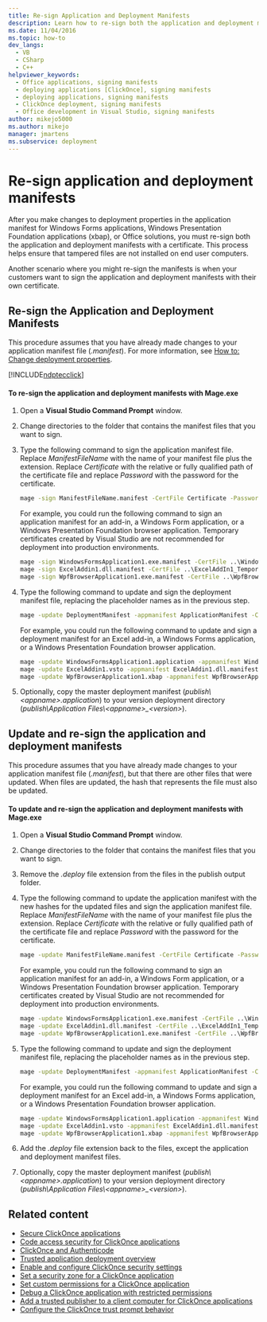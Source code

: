 ```yaml
---
title: Re-sign Application and Deployment Manifests
description: Learn how to re-sign both the application and deployment manifests with a certificate after changes are made to deployment properties.
ms.date: 11/04/2016
ms.topic: how-to
dev_langs: 
  - VB
  - CSharp
  - C++
helpviewer_keywords: 
  - Office applications, signing manifests
  - deploying applications [ClickOnce], signing manifests
  - deploying applications, signing manifests
  - ClickOnce deployment, signing manifests
  - Office development in Visual Studio, signing manifests
author: mikejo5000
ms.author: mikejo
manager: jmartens
ms.subservice: deployment
---
```

# Re-sign application and deployment manifests

After you make changes to deployment properties in the application manifest for Windows Forms applications, Windows Presentation Foundation applications (xbap), or Office solutions, you must re-sign both the application and deployment manifests with a certificate. This process helps ensure that tampered files are not installed on end user computers.

 Another scenario where you might re-sign the manifests is when your customers want to sign the application and deployment manifests with their own certificate.

## Re-sign the Application and Deployment Manifests
 This procedure assumes that you have already made changes to your application manifest file (*.manifest*). For more information, see [How to: Change deployment properties](/previous-versions/cc442869(v=vs.110)).

 [!INCLUDE[ndptecclick](../deployment/includes/dotnet-dotnetmage-exe.md)]

#### To re-sign the application and deployment manifests with Mage.exe

1. Open a **Visual Studio Command Prompt** window.

2. Change directories to the folder that contains the manifest files that you want to sign.

3. Type the following command to sign the application manifest file. Replace *ManifestFileName* with the name of your manifest file plus the extension. Replace *Certificate* with the relative or fully qualified path of the certificate file and replace *Password* with the password for the certificate.

    ```cmd
    mage -sign ManifestFileName.manifest -CertFile Certificate -Password Password
    ```

     For example, you could run the following command to sign an application manifest for an add-in, a Windows Form application, or a Windows Presentation Foundation browser application. Temporary certificates created by Visual Studio are not recommended for deployment into production environments.

    ```cmd
    mage -sign WindowsFormsApplication1.exe.manifest -CertFile ..\WindowsFormsApplication1_TemporaryKey.pfx
    mage -sign ExcelAddin1.dll.manifest -CertFile ..\ExcelAddIn1_TemporaryKey.pfx
    mage -sign WpfBrowserApplication1.exe.manifest -CertFile ..\WpfBrowserApplication1_TemporaryKey.pfx
    ```

4. Type the following command to update and sign the deployment manifest file, replacing the placeholder names as in the previous step.

    ```cmd
    mage -update DeploymentManifest -appmanifest ApplicationManifest -CertFile Certificate -Password Password
    ```

     For example, you could run the following command to update and sign a deployment manifest for an Excel add-in, a Windows Forms application, or a Windows Presentation Foundation browser application.

    ```cmd
    mage -update WindowsFormsApplication1.application -appmanifest WindowsFormsApplication1.exe.manifest -CertFile ..\WindowsFormsApplication1_TemporaryKey.pfx
    mage -update ExcelAddin1.vsto -appmanifest ExcelAddin1.dll.manifest -CertFile ..\ExcelAddIn1_TemporaryKey.pfx
    mage -update WpfBrowserApplication1.xbap -appmanifest WpfBrowserApplication1.exe.manifest -CertFile ..\WpfBrowserApplication1_TemporaryKey.pfx
    ```

5. Optionally, copy the master deployment manifest (*publish\\\<appname>.application*) to your version deployment directory (*publish\Application Files\\\<appname>_\<version>*).

## Update and re-sign the application and deployment manifests
 This procedure assumes that you have already made changes to your application manifest file (*.manifest*), but that there are other files that were updated. When files are updated, the hash that represents the file must also be updated.

#### To update and re-sign the application and deployment manifests with Mage.exe

1. Open a **Visual Studio Command Prompt** window.

2. Change directories to the folder that contains the manifest files that you want to sign.

3. Remove the *.deploy* file extension from the files in the publish output folder.

4. Type the following command to update the application manifest with the new hashes for the updated files and sign the application manifest file. Replace *ManifestFileName* with the name of your manifest file plus the extension. Replace *Certificate* with the relative or fully qualified path of the certificate file and replace *Password* with the password for the certificate.

    ```cmd
    mage -update ManifestFileName.manifest -CertFile Certificate -Password Password
    ```

     For example, you could run the following command to sign an application manifest for an add-in, a Windows Form application, or a Windows Presentation Foundation browser application. Temporary certificates created by Visual Studio are not recommended for deployment into production environments.

    ```cmd
    mage -update WindowsFormsApplication1.exe.manifest -CertFile ..\WindowsFormsApplication1_TemporaryKey.pfx
    mage -update ExcelAddin1.dll.manifest -CertFile ..\ExcelAddIn1_TemporaryKey.pfx
    mage -update WpfBrowserApplication1.exe.manifest -CertFile ..\WpfBrowserApplication1_TemporaryKey.pfx
    ```

5. Type the following command to update and sign the deployment manifest file, replacing the placeholder names as in the previous step.

    ```cmd
    mage -update DeploymentManifest -appmanifest ApplicationManifest -CertFile Certificate -Password Password
    ```

     For example, you could run the following command to update and sign a deployment manifest for an Excel add-in, a Windows Forms application, or a Windows Presentation Foundation browser application.

    ```cmd
    mage -update WindowsFormsApplication1.application -appmanifest WindowsFormsApplication1.exe.manifest -CertFile ..\WindowsFormsApplication1_TemporaryKey.pfx
    mage -update ExcelAddin1.vsto -appmanifest ExcelAddin1.dll.manifest -CertFile ..\ExcelAddIn1_TemporaryKey.pfx
    mage -update WpfBrowserApplication1.xbap -appmanifest WpfBrowserApplication1.exe.manifest -CertFile ..\WpfBrowserApplication1_TemporaryKey.pfx
    ```

6. Add the *.deploy* file extension back to the files, except the application and deployment manifest files.

7. Optionally, copy the master deployment manifest (*publish\\\<appname>.application*) to your version deployment directory (*publish\Application Files\\\<appname>_\<version>*).

## Related content
- [Secure ClickOnce applications](../deployment/securing-clickonce-applications.md)
- [Code access security for ClickOnce applications](../deployment/code-access-security-for-clickonce-applications.md)
- [ClickOnce and Authenticode](../deployment/clickonce-and-authenticode.md)
- [Trusted application deployment overview](../deployment/trusted-application-deployment-overview.md)
- [Enable and configure ClickOnce security settings](../deployment/how-to-enable-clickonce-security-settings.md)
- [Set a security zone for a ClickOnce application](../deployment/how-to-enable-clickonce-security-settings.md#set-a-security-zone-for-a-clickonce-application)
- [Set custom permissions for a ClickOnce application](../deployment/how-to-enable-clickonce-security-settings.md#set-custom-permissions-for-a-clickonce-application)
- [Debug a ClickOnce application with restricted permissions](securing-clickonce-applications.md)
- [Add a trusted publisher to a client computer for ClickOnce applications](../deployment/how-to-add-a-trusted-publisher-to-a-client-computer-for-clickonce-applications.md)
- [Configure the ClickOnce trust prompt behavior](../deployment/how-to-configure-the-clickonce-trust-prompt-behavior.md)